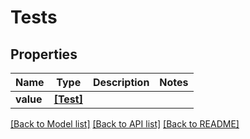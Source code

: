 # Tests


## Properties
Name | Type | Description | Notes
------------ | ------------- | ------------- | -------------
**value** | [**[Test]**](Test.md) |  | 

[[Back to Model list]](../README.md#documentation-for-models) [[Back to API list]](../README.md#documentation-for-api-endpoints) [[Back to README]](../README.md)


